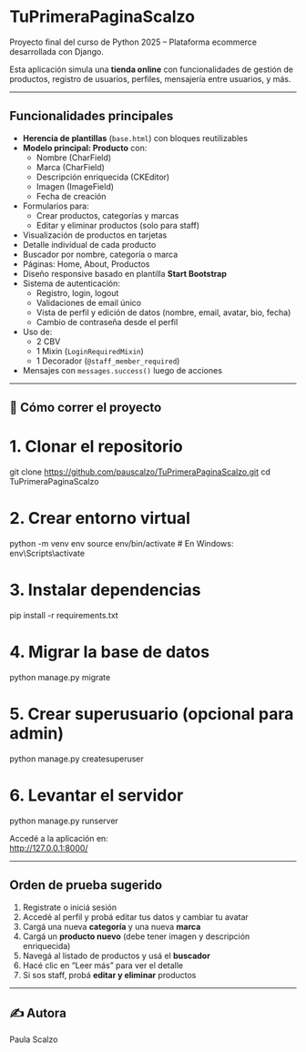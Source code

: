 # TuPrimeraPaginaScalzo   
Proyecto final del curso de Python 2025 – Plataforma ecommerce desarrollada con Django.  

Esta aplicación simula una **tienda online** con funcionalidades de gestión de productos, registro de usuarios, perfiles, mensajería entre usuarios, y más.  

---

## Funcionalidades principales

- **Herencia de plantillas** (`base.html`) con bloques reutilizables
- **Modelo principal: Producto** con:
  - Nombre (CharField)
  - Marca (CharField)
  - Descripción enriquecida (CKEditor)
  - Imagen (ImageField)
  - Fecha de creación
- Formularios para:
  - Crear productos, categorías y marcas
  - Editar y eliminar productos (solo para staff)
- Visualización de productos en tarjetas
- Detalle individual de cada producto
- Buscador por nombre, categoría o marca
- Páginas: Home, About, Productos
- Diseño responsive basado en plantilla **Start Bootstrap**
- Sistema de autenticación:
  - Registro, login, logout
  - Validaciones de email único
  - Vista de perfil y edición de datos (nombre, email, avatar, bio, fecha)
  - Cambio de contraseña desde el perfil
- Uso de:
  - 2 CBV
  - 1 Mixin (`LoginRequiredMixin`)
  - 1 Decorador (`@staff_member_required`)
- Mensajes con `messages.success()` luego de acciones

---

## 🚀 Cómo correr el proyecto

# 1. Clonar el repositorio
git clone https://github.com/pauscalzo/TuPrimeraPaginaScalzo.git
cd TuPrimeraPaginaScalzo

# 2. Crear entorno virtual
python -m venv env
source env/bin/activate  # En Windows: env\Scripts\activate

# 3. Instalar dependencias
pip install -r requirements.txt

# 4. Migrar la base de datos
python manage.py migrate

# 5. Crear superusuario (opcional para admin)
python manage.py createsuperuser

# 6. Levantar el servidor
python manage.py runserver

Accedé a la aplicación en:  
http://127.0.0.1:8000/

---

## Orden de prueba sugerido

1. Registrate o iniciá sesión
2. Accedé al perfil y probá editar tus datos y cambiar tu avatar
3. Cargá una nueva **categoría** y una nueva **marca**
4. Cargá un **producto nuevo** (debe tener imagen y descripción enriquecida)
5. Navegá al listado de productos y usá el **buscador**
6. Hacé clic en “Leer más” para ver el detalle
7. Si sos staff, probá **editar y eliminar** productos

---

## ✍️ Autora

Paula Scalzo  